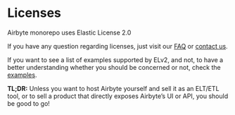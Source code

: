 # Licenses

Airbyte monorepo uses Elastic License 2.0

If you have any question regarding licenses, just visit our [FAQ](license-faq.md) or [contact us](mailto:license@airbyte.io).

If you want to see a list of examples supported by ELv2, and not, to have a better understanding whether you should be concerned or not, check the [examples](examples.md).

**TL;DR:** Unless you want to host Airbyte yourself and sell it as an ELT/ETL tool, or to sell a product that directly exposes Airbyte’s UI or API, you should be good to go!
